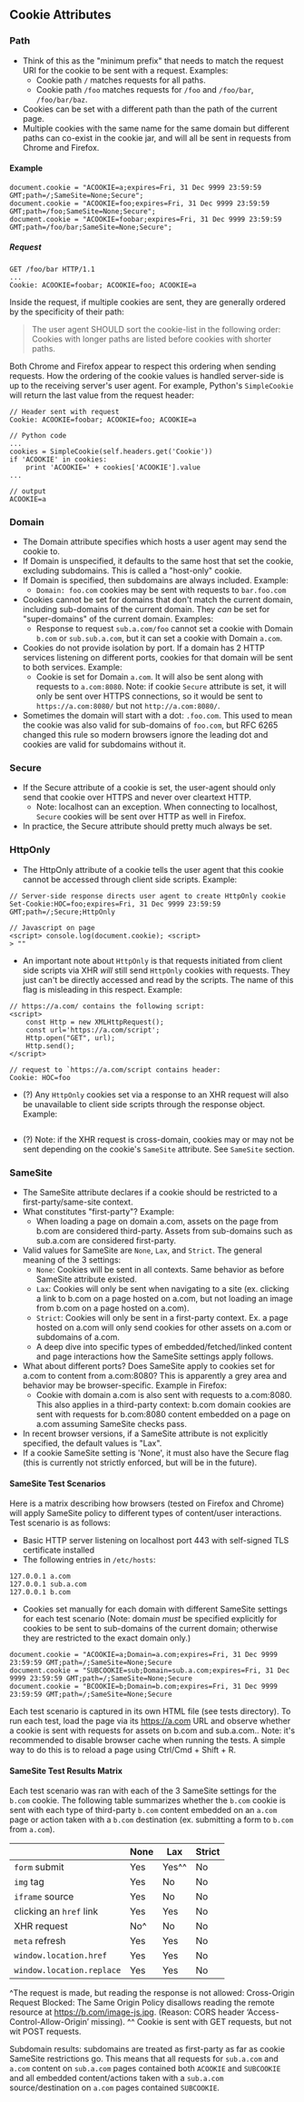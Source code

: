 ## Cookie Attributes
### Path
- Think of this as the "minimum prefix" that needs to match the request URI for the cookie to be sent with a request. Examples:
    - Cookie path `/` matches requests for all paths.
    - Cookie path `/foo` matches requests for `/foo` and `/foo/bar`, `/foo/bar/baz`.
- Cookies can be set with a different path than the path of the current page.
- Multiple cookies with the same name for the same domain but different paths can co-exist in the cookie jar, and will all be sent in requests from Chrome and Firefox.

#### Example
```
document.cookie = "ACOOKIE=a;expires=Fri, 31 Dec 9999 23:59:59 GMT;path=/;SameSite=None;Secure";
document.cookie = "ACOOKIE=foo;expires=Fri, 31 Dec 9999 23:59:59 GMT;path=/foo;SameSite=None;Secure";
document.cookie = "ACOOKIE=foobar;expires=Fri, 31 Dec 9999 23:59:59 GMT;path=/foo/bar;SameSite=None;Secure";
```

##### Request
```
GET /foo/bar HTTP/1.1
...
Cookie: ACOOKIE=foobar; ACOOKIE=foo; ACOOKIE=a
```

Inside the request, if multiple cookies are sent, they are generally ordered by the specificity of their path:
> The user agent SHOULD sort the cookie-list in the following order: <br>
Cookies with longer paths are listed before cookies with shorter paths.

Both Chrome and Firefox appear to respect this ordering when sending requests.
How the ordering of the cookie values is handled server-side is up to the receiving server's user agent. For example, Python's `SimpleCookie` will return the last value from the request header:

```
// Header sent with request
Cookie: ACOOKIE=foobar; ACOOKIE=foo; ACOOKIE=a

// Python code
...
cookies = SimpleCookie(self.headers.get('Cookie'))
if 'ACOOKIE' in cookies:
    print 'ACOOKIE=' + cookies['ACOOKIE'].value
...

// output
ACOOKIE=a

```


### Domain
- The Domain attribute specifies which hosts a user agent may send the cookie to.
- If Domain is unspecified, it defaults to the same host that set the cookie, excluding subdomains. This is called a "host-only" cookie.
- If Domain is specified, then subdomains are always included. Example:
    - `Domain: foo.com` cookies may be sent with requests to `bar.foo.com`
- Cookies cannot be set for domains that don't match the current domain, including sub-domains of the current domain. They _can_ be set for "super-domains" of the current domain. Examples:
    - Response to request `sub.a.com/foo` cannot set a cookie with Domain `b.com` or `sub.sub.a.com`, but it can set a cookie with Domain `a.com`.
- Cookies do not provide isolation by port. If a domain has 2 HTTP services listening on different ports, cookies for that domain will be sent to both services. Example:
    - Cookie is set for Domain `a.com`. It will also be sent along with requests to `a.com:8080`. Note: if cookie `Secure` attribute is set, it will only be sent over HTTPS connections, so it would be sent to `https://a.com:8080/` but not `http://a.com:8080/`.
- Sometimes the domain will start with a dot: `.foo.com`. This used to mean the cookie was also valid for sub-domains of `foo.com`, but RFC 6265 changed this rule so modern browsers ignore the leading dot and cookies are valid for subdomains without it.

### Secure
- If the Secure attribute of a cookie is set, the user-agent should only send that cookie over HTTPS and never over cleartext HTTP.
  - Note: localhost can an exception. When connecting to localhost, `Secure` cookies will be sent over HTTP as well in Firefox.
- In practice, the Secure attribute should pretty much always be set.

### HttpOnly
- The HttpOnly attribute of a cookie tells the user agent that this cookie cannot be accessed through client side scripts.
Example:
```
// Server-side response directs user agent to create HttpOnly cookie
Set-Cookie:HOC=foo;expires=Fri, 31 Dec 9999 23:59:59 GMT;path=/;Secure;HttpOnly

// Javascript on page
<script> console.log(document.cookie); <script>
> ""
```
- An important note about `HttpOnly` is that requests initiated from client side scripts via XHR _will_ still send `HttpOnly` cookies with requests. They just can't be directly accessed and read by the scripts. The name of this flag is misleading in this respect.
Example:
```
// https://a.com/ contains the following script:
<script>
    const Http = new XMLHttpRequest();
    const url='https://a.com/script';
    Http.open("GET", url);
    Http.send();
</script>

// request to `https://a.com/script contains header:
Cookie: HOC=foo
```
- (?) Any `HttpOnly` cookies set via a response to an XHR request will also be unavailable to client side scripts through the response object. Example:
```

```
- (?) Note: if the XHR request is cross-domain, cookies may or may not be sent depending on the cookie's `SameSite` attribute. See `SameSite` section.

### SameSite
- The SameSite attribute declares if a cookie should be restricted to a first-party/same-site context.
- What constitutes "first-party"? Example:
    - When loading a page on domain a.com, assets on the page from b.com are considered third-party. Assets from sub-domains such as sub.a.com are considered first-party.
- Valid values for SameSite are `None`, `Lax`, and `Strict`. The general meaning of the 3 settings:
    - `None`: Cookies will be sent in all contexts. Same behavior as before SameSite attribute existed.
    - `Lax`: Cookies will only be sent when navigating to a site (ex. clicking a link to b.com on a page hosted on a.com, but not loading an image from b.com on a page hosted on a.com).
    - `Strict`: Cookies will only be sent in a first-party context. Ex. a page hosted on a.com will only send cookies for other assets on a.com or subdomains of a.com.
    - A deep dive into specific types of embedded/fetched/linked content and page interactions how the SameSite settings apply follows.
- What about different ports? Does SameSite apply to cookies set for a.com to content from a.com:8080? This is apparently a grey area and behavior may be browser-specific. Example in Firefox:
    - Cookie with domain a.com is also sent with requests to a.com:8080. This also applies in a third-party context: b.com domain cookies are sent with requests for b.com:8080 content embedded on a page on a.com assuming SameSite checks pass.
- In recent browser versions, if a SameSite attribute is not explicitly specified, the default values is "Lax".
- If a cookie SameSite setting is 'None', it must also have the Secure flag (this is currently not strictly enforced, but will be in the future).

#### SameSite Test Scenarios
Here is a matrix describing how browsers (tested on Firefox and Chrome) will apply SameSite policy to different types of content/user interactions.
Test scenario is as follows:
- Basic HTTP server listening on localhost port 443 with self-signed TLS certificate installed
- The following entries in `/etc/hosts`:
```
127.0.0.1 a.com
127.0.0.1 sub.a.com
127.0.0.1 b.com
```

- Cookies set manually for each domain with different SameSite settings for each test scenario (Note: domain _must_ be specified explicitly for cookies to be sent to sub-domains of the current domain; otherwise they are restricted to the exact domain only.)
```
document.cookie = "ACOOKIE=a;Domain=a.com;expires=Fri, 31 Dec 9999 23:59:59 GMT;path=/;SameSite=None;Secure
document.cookie = "SUBCOOKIE=sub;Domain=sub.a.com;expires=Fri, 31 Dec 9999 23:59:59 GMT;path=/;SameSite=None;Secure
document.cookie = "BCOOKIE=b;Domain=b.com;expires=Fri, 31 Dec 9999 23:59:59 GMT;path=/;SameSite=None;Secure
```

Each test scenario is captured in its own HTML file (see tests directory).
To run each test, load the page via its https://a.com URL and observe whether a cookie is sent with requests for assets on b.com and sub.a.com..
Note: it's recommended to disable browser cache when running the tests. A simple way to do this is to reload a page using Ctrl/Cmd + Shift + R.

#### SameSite Test Results Matrix

Each test scenario was ran with each of the 3 SameSite settings for the `b.com` cookie. The following table summarizes whether the `b.com` cookie is sent with each type of third-party `b.com` content embedded on an `a.com` page or action taken with a `b.com` destination (ex. submitting a form to `b.com` from `a.com`).

|                         | None | Lax | Strict |
| ----------------------- | ---  | --- | ---    |
| `form` submit           | Yes  | Yes^^  | No  |
| `img` tag               | Yes  | No | No |
| `iframe` source         | Yes  | No | No |
| clicking an `href` link | Yes  | Yes | No |
| XHR request             | No^ | No | No |
| `meta` refresh          | Yes  | Yes | No |
| `window.location.href`   | Yes | Yes | No |
| `window.location.replace`| Yes | Yes | No |

^The request is made, but reading the response is not allowed: Cross-Origin Request Blocked: The Same Origin Policy disallows reading the remote resource at https://b.com/image-js.jpg. (Reason: CORS header ‘Access-Control-Allow-Origin’ missing).
^^ Cookie is sent with GET requests, but not wit POST requests.

Subdomain results: subdomains are treated as first-party as far as cookie SameSite restrictions go. This means that all requests for `sub.a.com` and `a.com` content on `sub.a.com` pages contained both `ACOOKIE` and `SUBCOOKIE` and all embedded content/actions taken with a `sub.a.com` source/destination on `a.com` pages contained `SUBCOOKIE`.


